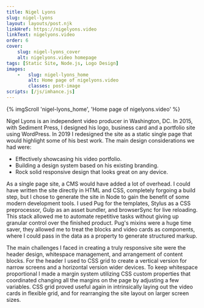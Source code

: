 ```yaml
---
title: Nigel Lyons
slug: nigel-lyons
layout: layouts/post.njk
linkHref: https://nigelyons.video
linkText: nigelyons.video
order: 6
cover:
    slug: nigel-lyons_cover
    alt: nigelyons.video homepage
tags: [Static Site, Node.js, Logo Design]
images:
    -   slug: nigel-lyons_home
        alt: Home page of nigelyons.video
        classes: post-image
scripts: [/js/imhance.js]
---
```

{% imgScroll 'nigel-lyons_home', 'Home page of nigelyons.video' %}

Nigel Lyons is an independent video producer in Washington, DC. In 2015, with Sediment Press, I designed his logo, business card and a portfolio site using WordPress. In 2019 I redesigned the site as a static single page that would highlight some of his best work. The main design considerations we had were: 

 - Effectively showcasing his video portfolio.
 - Building a design system based on his existing branding.
 - Rock solid responsive design that looks great on any device.

As a single page site, a CMS would have added a lot of overhead. I could have written the site directly in HTML and CSS, completely forgoing a build step, but I chose to generate the site in Node to gain the benefit of some modern development tools. I used Pug for the templates, Stylus as a CSS preprocessor, Gulp as an asset bundler, and browserSync for live reloading. This stack allowed me to automate repetitive tasks without giving up granular control over the finished product. Pug's mixins were a huge time saver, they allowed me to treat the blocks and video cards as components, where I could pass in the data as a property to generate structured markup.

The main challenges I faced in creating a truly responsive site were the header design, whitespace management, and arrangement of content blocks. For the header I used to CSS grid to create a vertical version for narrow screens and a horizontal version wider devices. To keep whitespace proportional I made a margin system utilizing CSS custom properties that coordinated changing all the margins on the page by adjusting a few variables. CSS grid proved useful again in intrinsically laying out the video cards in flexible grid, and for rearranging the site layout on larger screen sizes.
